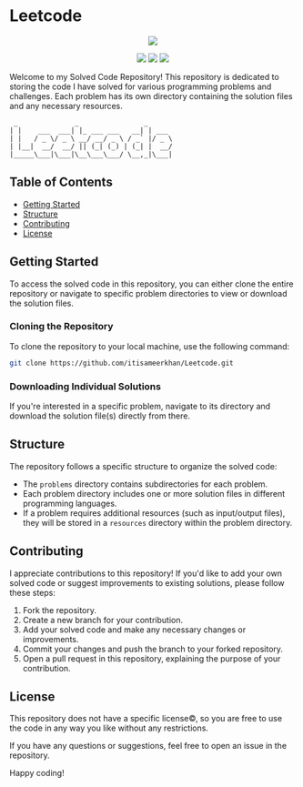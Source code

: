 # Leetcode

<p align="center">
  <img src="https://img.shields.io/badge/Problems%20solved-268-blue" >
</p>

<p align="center">
  <img src="https://img.shields.io/badge/Easy-174-00b8a3" >
  <img src="https://img.shields.io/badge/Medium-88-ffc01e" >
  <img src="https://img.shields.io/badge/Hard-6-ff375f" >
</p>

Welcome to my Solved Code Repository! This repository is dedicated to storing the code I have solved for various programming problems and challenges. Each problem has its own directory containing the solution files and any necessary resources.

```
 _              _                _      
| |    ___  ___| |_ ___ ___   __| | ___ 
| |   / _ \/ _ \ __/ __/ _ \ / _` |/ _ \
| |__|  __/  __/ || (_| (_) | (_| |  __/
|_____\___|\___|\__\___\___/ \__,_|\___|
```

## Table of Contents

- [Getting Started](#getting-started)
- [Structure](#structure)
- [Contributing](#contributing)
- [License](#license)

## Getting Started

To access the solved code in this repository, you can either clone the entire repository or navigate to specific problem directories to view or download the solution files.

### Cloning the Repository

To clone the repository to your local machine, use the following command:
```bash
git clone https://github.com/itisameerkhan/Leetcode.git
```

### Downloading Individual Solutions

If you're interested in a specific problem, navigate to its directory and download the solution file(s) directly from there.

## Structure

The repository follows a specific structure to organize the solved code:


- The `problems` directory contains subdirectories for each problem.
- Each problem directory includes one or more solution files in different programming languages.
- If a problem requires additional resources (such as input/output files), they will be stored in a `resources` directory within the problem directory.

## Contributing

I appreciate contributions to this repository! If you'd like to add your own solved code or suggest improvements to existing solutions, please follow these steps:

1. Fork the repository.
2. Create a new branch for your contribution.
3. Add your solved code and make any necessary changes or improvements.
4. Commit your changes and push the branch to your forked repository.
5. Open a pull request in this repository, explaining the purpose of your contribution.

## License

This repository does not have a specific license©, so you are free to use the code in any way you like without any restrictions.

If you have any questions or suggestions, feel free to open an issue in the repository.

Happy coding!